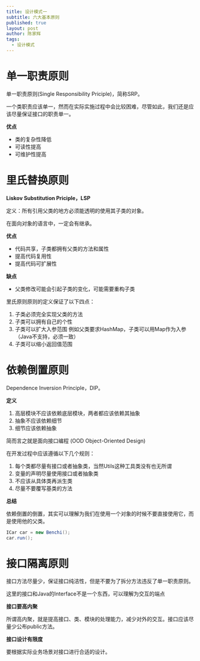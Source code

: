 ```yaml
---
title: 设计模式一
subtitle: 六大基本原则
published: true
layout: post
author: 陈家辉
tags:
  - 设计模式
---
```


# 单一职责原则

单一职责原则(Single Responsibility Priciple)，简称SRP。

一个类职责应该单一，然而在实际实施过程中会比较困难，尽管如此，我们还是应该尽量保证接口的职责单一。

**优点**

* 类的复杂性降低
* 可读性提高
* 可维护性提高

# 里氏替换原则

**Liskov Substitution Priciple，LSP**

定义：所有引用父类的地方必须能透明的使用其子类的对象。

在面向对象的语言中，一定会有继承。

**优点**

* 代码共享，子类都拥有父类的方法和属性
* 提高代码复用性
* 提高代码可扩展性

**缺点**

* 父类修改可能会引起子类的变化，可能需要重构子类

里氏原则原则的定义保证了以下四点：

1. 子类必须完全实现父类的方法
2. 子类可以拥有自己的个性
3. 子类可以扩大入参范围 例如父类要求HashMap，子类可以用Map作为入参 （Java不支持，必须一致）
4. 子类可以缩小返回值范围

# 依赖倒置原则

Dependence Inversion Principle，DIP。

**定义**

1. 高层模块不应该依赖底层模块，两者都应该依赖其抽象
2. 抽象不应该依赖细节
3. 细节应该依赖抽象

简而言之就是面向接口编程 (OOD Object-Oriented Design)

在开发过程中应该遵循以下几个规则：

1. 每个类都尽量有接口或者抽象类，当然Utils这种工具类没有也无所谓
2. 变量的声明尽量使用接口或者抽象类
3. 不应该从具体类再派生类
4. 尽量不要覆写基类的方法

**总结**

依赖倒置的倒置，其实可以理解为我们在使用一个对象的时候不要直接使用它，而是使用他的父类。

```java
ICar car = new Benchi();
car.run();
```

# 接口隔离原则

接口方法尽量少，保证接口纯洁性，但是不要为了拆分方法违反了单一职责原则。

这里的接口和Java的Interface不是一个东西，可以理解为交互的端点

**接口要高内聚**

所谓高内聚，就是提高接口、类、模块的处理能力，减少对外的交互。接口应该尽量少公布public方法。

**接口设计有限度**

要根据实际业务场景对接口进行合适的设计。
